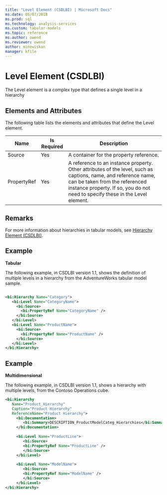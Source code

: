```yaml
---
title: "Level Element (CSDLBI) | Microsoft Docs"
ms.date: 05/07/2018
ms.prod: sql
ms.technology: analysis-services
ms.custom: tabular-models
ms.topic: reference
ms.author: owend
ms.reviewer: owend
author: minewiskan
manager: kfile
---
```

# Level Element (CSDLBI)

  The Level element is a complex type that defines a single level in a hierarchy  
  
## Elements and Attributes  
 The following table lists the elements and attributes that define the Level element.  
  
|Name|Is Required|Description|  
|----------|-----------------|-----------------|  
|Source|Yes|A container for the property reference.|  
|PropertyRef|Yes|A reference to an instance property. Other attributes of the level, such as captions, name, and reference name, can be taken from the referenced instance property. If so, you do not need to specify these in the Level element.|  
  
## Remarks  
 For more information about hierarchies in tabular models, see [Hierarchy Element &#40;CSDLBI&#41;](hierarchy-element-csdlbi.md).  
  
## Example  
 **Tabular**  
  
 The following example, in CSDLBI version 1.1, shows the definition of multiple levels in a hierarchy from the AdventureWorks tabular model sample.  
  
```xml   
  
<bi:Hierarchy Name="Category">  
   <bi:Level Name="CategoryName">  
     <bi:Source>  
       <bi:PropertyRef Name="CategoryName" />  
     </bi:Source>  
   </bi:Level>  
   <bi:Level Name="ProductName">  
     <bi:Source>  
       <bi:PropertyRef Name="ProductName" />  
     </bi:Source>  
   </bi:Level>  
</bi:Hierarchy>  
```  
  
## Example  
 **Multidimensional**  
  
 The following example, in CSDLBI version 1.1, shows a hierarchy with multiple levels, from the Contoso Operations cube.  
  
```xml   
<bi:Hierarchy   
   Name="Product_Hierarchy"   
   Caption="Product Hierarchy"   
   ReferenceName="Product Hierarchy">  
     <bi:Documentation>  
        <bi:Summary>DESCRIPTION_ProductModelCateg_Hierarchies</bi:Summary>  
     </bi:Documentation>  
  
     <bi:Level Name="ProductLine">  
        <bi:Source>  
        <bi:PropertyRef Name="ProductLine" />  
        </bi:Source>  
     </bi:Level>  
  
     <bi:Level Name="ModelName">  
        <bi:Source>  
        <bi:PropertyRef Name="ModelName" />  
        </bi:Source>  
     </bi:Level>  
</bi:Hierarchy>  
```  
